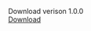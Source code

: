 Download verison 1.0.0 <br>
<a href="https://github.com/shourgamer2/TempFileRemover/releases/download/Ver1.0.0/TempFileDeleter.bat">Download </a>
